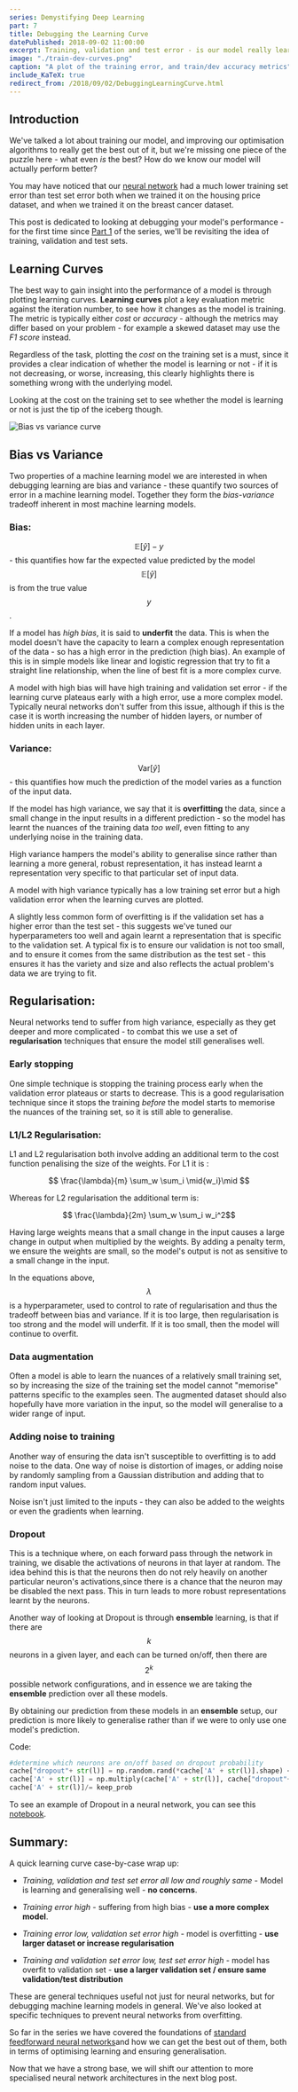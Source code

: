 ```yaml
---
series: Demystifying Deep Learning
part: 7
title: Debugging the Learning Curve
datePublished: 2018-09-02 11:00:00
excerpt: Training, validation and test error - is our model really learning or is it just memorising?
image: "./train-dev-curves.png"
caption: "A plot of the training error, and train/dev accuracy metrics"
include_KaTeX: true
redirect_from: /2018/09/02/DebuggingLearningCurve.html
---
```


## Introduction

We've talked a lot about training our model, and improving our optimisation algorithms to really get the best out of it, but we're missing one piece of the puzzle here - what even _is_ the best? How do we know our model will actually perform better?

You may have noticed that our [neural network](https://github.com/mukul-rathi/blogPost-tutorials/tree/master/FeedForwardNeuralNet) had a much lower training set error than test set error both when we trained it on the housing price dataset, and when we trained it on the breast cancer dataset.

This post is dedicated to looking at debugging your model's performance - for the first time since [Part 1](/demystifying-deep-learning/neural-network-terminology-explained/) of the series, we'll be revisiting the idea of training, validation and test sets.

## Learning Curves

The best way to gain insight into the performance of a model is through plotting learning curves. **Learning curves** plot a key evaluation metric against the iteration number, to see how it changes as the model is training. The metric is typically either _cost_ or _accuracy_ - although the metrics may differ based on your problem - for example a skewed dataset may use the _F1 score_ instead.

Regardless of the task, plotting the _cost_ on the training set is a must, since it provides a clear indication of whether the model is learning or not - if it is not decreasing, or worse, increasing, this clearly highlights there is something wrong with the underlying model.

Looking at the cost on the training set to see whether the model is learning or not is just the tip of the iceberg though.

![Bias vs variance curve](./bias-variance.png)

## Bias vs Variance

Two properties of a machine learning model we are interested in when debugging learning are bias and variance - these quantify two sources of error in a machine learning model. Together they form the _bias-variance_ tradeoff inherent in most machine learning models.

### Bias:

$$\mathbb E[\hat{y}]-y$$ - this quantifies how far the expected value predicted by the model $$\mathbb E[\hat{y}]$$ is from the true value $$y$$.

If a model has _high bias_, it is said to **underfit** the data. This is when the model doesn't have the capacity to learn a complex enough representation of the data - so has a high error in the prediction (high bias). An example of this is in simple models like linear and logistic regression that try to fit a straight line relationship, when the line of best fit is a more complex curve.

A model with high bias will have high training and validation set error - if the learning curve plateaus early with a high error, use a more complex model. Typically neural networks don't suffer from this issue, although if this is the case it is worth increasing the number of hidden layers, or number of hidden units in each layer.

### Variance:

$$\mathrm{Var}[\hat{y}]$$ - this quantifies how much the prediction of the model varies as a function of the input data.

If the model has high variance, we say that it is **overfitting** the data, since a small change in the input results in a different prediction - so the model has learnt the nuances of the training data _too well_, even fitting to any underlying noise in the training data.

High variance hampers the model's ability to generalise since rather than learning a more general, robust representation, it has instead learnt a representation very specific to that particular set of input data.

A model with high variance typically has a low training set error but a high validation error when the learning curves are plotted.

A slightly less common form of overfitting is if the validation set has a higher error than the test set - this suggests we've tuned our hyperparameters too well and again learnt a representation that is specific to the validation set. A typical fix is to ensure our validation is not too small, and to ensure it comes from the same distribution as the test set - this ensures it has the variety and size and also reflects the actual problem's data we are trying to fit.

## Regularisation:

Neural networks tend to suffer from high variance, especially as they get deeper and more complicated - to combat this we use a set of **regularisation** techniques that ensure the model still generalises well.

### Early stopping

One simple technique is stopping the training process early when the validation error plateaus or starts to decrease. This is a good regularisation technique since it stops the training _before_ the model starts to memorise the nuances of the training set, so it is still able to generalise.

### L1/L2 Regularisation:

L1 and L2 regularisation both involve adding an additional term to the cost function penalising the size of the weights. For L1 it is :

$$ \frac{\lambda}{m}  \sum_w \sum_i \mid{w_i}\mid $$

Whereas for L2 regularisation the additional term is:

$$ \frac{\lambda}{2m}  \sum_w \sum_i w_i^2$$

Having large weights means that a small change in the input causes a large change in output when multiplied by the weights. By adding a penalty term, we ensure the weights are small, so the model's output is not as sensitive to a small change in the input.

In the equations above, $$\lambda$$ is a hyperparameter, used to control to rate of regularisation and thus the tradeoff between bias and variance. If it is too large, then regularisation is too strong and the model will underfit. If it is too small, then the model will continue to overfit.

### Data augmentation

Often a model is able to learn the nuances of a relatively small training set, so by increasing the size of the training set the model cannot "memorise" patterns specific to the examples seen. The augmented dataset should also hopefully have more variation in the input, so the model will generalise to a wider range of input.

### Adding noise to training

Another way of ensuring the data isn't susceptible to overfitting is to add noise to the data. One way of noise is distortion of images, or adding noise by randomly sampling from a Gaussian distribution and adding that to random input values.

Noise isn't just limited to the inputs - they can also be added to the weights or even the gradients when learning.

### Dropout

This is a technique where, on each forward pass through the network in training, we disable the activations of neurons in that layer at random. The idea behind this is that the neurons then do not rely heavily on another particular neuron's activations,since there is a chance that the neuron may be disabled the next pass. This in turn leads to more robust representations learnt by the neurons.

Another way of looking at Dropout is through **ensemble** learning, is that if there are $$k$$ neurons in a given layer, and each can be turned on/off, then there are $$2^k$$ possible network configurations, and in essence we are taking the **ensemble** prediction over all these models.

By obtaining our prediction from these models in an **ensemble** setup, our prediction is more likely to generalise rather than if we were to only use one model's prediction.

Code:

```python
#determine which neurons are on/off based on dropout probability
cache["dropout"+ str(l)] = np.random.rand(*cache['A' + str(l)].shape) <= keep_prob
cache['A' + str(l)] = np.multiply(cache['A' + str(l)], cache["dropout"+ str(l)])
cache['A' + str(l)]/= keep_prob
```

To see an example of Dropout in a neural network, you can see this [notebook](https://github.com/mukul-rathi/ChemRegressionNeuralNet).

## Summary:

A quick learning curve case-by-case wrap up:

- _Training, validation and test set error all low and roughly same_ - Model is learning and generalising well - **no concerns**.

- _Training error high_ - suffering from high bias - **use a more complex model**.

- _Training error low, validation set error high_ - model is overfitting - **use larger dataset or increase regularisation**

- _Training and validation set error low, test set error high_ - model has overfit to validation set - **use a larger validation set / ensure same validation/test distribution**

These are general techniques useful not just for neural networks, but for debugging machine learning models in general. We've also looked at specific techniques to prevent neural networks from overfitting.

So far in the series we have covered the foundations of [standard feedforward neural networks](/demystifying-deep-learning/feed-forward-neural-network/)and how we can get the best out of them, both in terms of optimising learning and ensuring generalisation.

Now that we have a strong base, we will shift our attention to more specialised neural network architectures in the next blog post.
